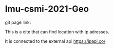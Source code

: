 # lmu-csmi-2021-Geo

git page link:

This is a cite that can find location with ip adresses.

It is connected to the external api https://ipapi.co/
